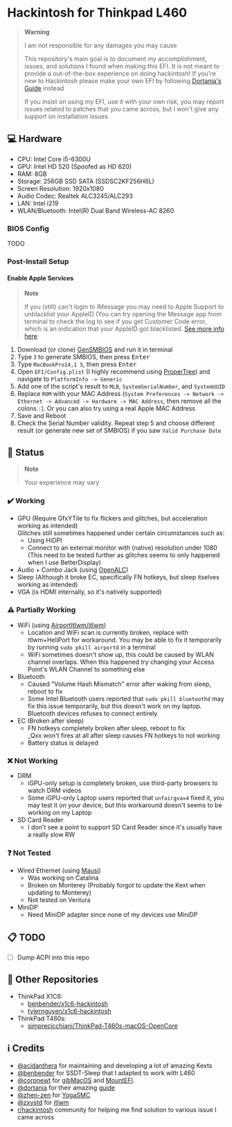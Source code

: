 # Hackintosh for Thinkpad L460

> **Warning**
>
> I am not responsible for any damages you may cause
>
> This repository's main goal is to document my accomplishment, issues, and solutions I found when making this EFI. It is not meant to provide a out-of-the-box experience on doing hackintosh! If you're new to Hackintosh please make your own EFI by following [Dortania's Guide](https://dortania.github.io/) instead
>
> If you insist on using my EFI, use it with your own risk, you may report issues related to patches that you came across, but I won't give any support on installation issues

## 💻 Hardware
- CPU: Intel Core i5-6300U
- GPU: Intel HD 520 (Spoofed as HD 620)
- RAM: 8GB
- Storage: 256GB SSD SATA (SSDSC2KF256H6L)
- Screen Resolution: 1920x1080
- Audio Codec: Realtek ALC3245/ALC293
- LAN: Intel i219
- WLAN/Bluetooth: Intel(R) Dual Band Wireless-AC 8260

### BIOS Config

TODO

### Post-Install Setup

#### Enable Apple Services

> **Note**
>
> If you (still) can't login to iMessage you may need to Apple Support to unblacklist your AppleID (You can try opening the Message app from terminal to check the log to see if you get Customer Code error, which is an indication that your AppleID got blacklisted. [See more info here](https://dortania.github.io/OpenCore-Post-Install/universal/iservices.html#customer-code-error)

1. Download (or clone) [GenSMBIOS](https://github.com/corpnewt/GenSMBIOS) and run it in terminal
2. Type `3` to generate SMBIOS, then press <kbd>Enter</kbd>
3. Type `MacBookPro14,1 5`, then press <kbd>Enter</kbd>
4. Open `EFI/Config.plist` (I highly recommend using [ProperTree](https://github.com/corpnewt/ProperTree)) and navigate to `PlatformInfo -> Generic`
5. Add one of the script's result to `MLB`, `SystemSerialNumber`, and `SystemUUID`
7. Replace `ROM` with your MAC Address (`System Preferences -> Network -> Ethernet -> Advanced -> Hardware -> MAC Address`, then remove all the colons `:`). Or you can also try using a real Apple MAC Address
8. Save and Reboot
9. Check the Serial Number validity. Repeat step 5 and choose different result (or generate new set of SMBIOS) if you saw `Valid Purchase Date`

## 🔧 Status

> **Note**
>
> Your experience may vary

### ✔️ Working
- GPU (Require GfxYTile to fix flickers and glitches, but acceleration working as intended)  
  Glitches still sometimes happened under certain circumstances such as:
  - Using HiDPI
  - Connect to an external monitor with (native) resolution under 1080 (This need to be tested further as glitches seems to only happened when I use BetterDisplay)
- Audio + Combo Jack (using [OpenALC](https://github.com/acidanthera/AppleALC))
- Sleep (Although it broke EC, specifically FN hotkeys, but sleep itselves working as intended)
- VGA (is HDMI internally, so it's natively supported)

### ⚠️ Partially Working
- WiFi (using [AirportItlwm/itlwm](https://github.com/OpenIntelWireless/itlwm))  
  - Location and WiFi scan is currently broken, replace with itlwm+HeliPort for workaround. You may be able to fix it temporarily by running `sudo pkill airportd` in a terminal
  - WiFi sometimes doesn't show up, this could be caused by WLAN channel overlaps. When this happened try changing your Access Point's WLAN Channel to something else
- Bluetooth  
  - Caused "Volume Hash Mismatch" error after waking from sleep, reboot to fix
  - Some Intel Bluetooth users reported that `sudo pkill bluetoothd` may fix this issue temporarily, but this doesn't work on my laptop. Bluetooth devices refuses to connect entirely
- EC (Broken after sleep)
  - FN hotkeys completely broken after sleep, reboot to fix  
    \_Qxx won't fires at all after sleep causes FN hotkeys to not working
  - Battery status is delayed

### ❌ Not Working
- DRM
  - iGPU-only setup is completely broken, use third-party browsers to watch DRM videos
  - Some iGPU-only Laptop users reported that `unfairgva=4` fixed it, you may test it on your device, but this workaround doesn't seems to be working on my Laptop
- SD Card Reader
  - I don't see a point to support SD Card Reader since it's usually have a really slow RW

### ❓ Not Tested
- Wired Ethernet (using [Mausi](https://www.tonymacx86.com/resources/intelmausi.499/))
  - Was working on Catalina
  - Broken on Monterey (Probably forgot to update the Kext when updating to Monterey)
  - Not tested on Ventura
- MiniDP
  - Need MiniDP adapter since none of my devices use MiniDP

## 📋 TODO
- [ ] Dump ACPI into this repo

## 📂 Other Repositories
- ThinkPad X1C6:
  - [benbender/x1c6-hackintosh](https://github.com/benbender/x1c6-hackintosh)
  - [tylernguyen/x1c6-hackintosh](https://github.com/tylernguyen/x1c6-hackintosh)
- ThinkPad T460s:
  - [simprecicchiani/ThinkPad-T460s-macOS-OpenCore](https://github.com/simprecicchiani/ThinkPad-T460s-macOS-OpenCore)

## ℹ️ Credits
- [@acidanthera](https://github.com/acidanthera) for maintaining and developing a lot of amazing Kexts
- [@benbender](https://github.com/benbender) for SSDT-Sleep that I adapted to work with L460
- [@corpnewt](https://github.com/corpnewt) for [gibMacOS](https://github.com/corpnewt/gibMacOS) and [MountEFI](https://github.com/corpnewt/MountEFI).
- [@dortania](https://github.com/dortania) for their amazing [guide](https://dortania.github.io)
- [@zhen-zen](https://github.com/zhen-zen) for [YogaSMC](https://github.com/zhen-zen/YogaSMC)
- [@zxystd](https://github.com/zxystd) for [itlwm](https://github.com/OpenIntelWireless/itlwm)
- [r/hackintosh](https://www.reddit.com/r/hackintosh) community for helping me find solution to various issue I came across
